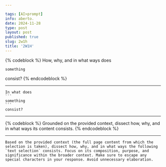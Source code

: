 ```yaml
---

tags: [AI>prompt]
info: aberto.
date: 2024-11-28
type: post
layout: post
published: true
slug: 2w1h
title: '2W1H'
---
```

{% codeblock %}
How, why, and in what ways does
```
something
```
consist?
{% endcodeblock %}
***
````
In what does
```
something
```
consist?
````
***
{% codeblock %}
Grounded on the provided context, dissect how, why, and in what ways its content consists.
{% endcodeblock %}
***
```
Based on the provided context (the full page content from which the selection is taken), dissect how, why, and in what ways the following `text selection` consists. Focus on its composition, purpose, and significance within the broader context. Make sure to escape any special characters in your response. Avoid unnecessary elaboration.
```
